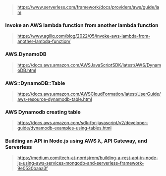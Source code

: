 > https://www.serverless.com/framework/docs/providers/aws/guide/iam

### Invoke an AWS lambda function from another lambda function

> https://www.agiliq.com/blog/2022/05/invoke-aws-lambda-from-another-lambda-function/

### AWS.DynamoDB

> https://docs.aws.amazon.com/AWSJavaScriptSDK/latest/AWS/DynamoDB.html

### AWS::DynamoDB::Table

> https://docs.aws.amazon.com/AWSCloudFormation/latest/UserGuide/aws-resource-dynamodb-table.html

### AWS Dynamodb creating table

> https://docs.aws.amazon.com/sdk-for-javascript/v2/developer-guide/dynamodb-examples-using-tables.html

### Building an API in Node.js using AWS λ, API Gateway, and Serverless

> https://medium.com/tech-at-nordstrom/building-a-rest-api-in-node-js-using-aws-services-mongodb-and-serverless-framework-9e0530baaa3f
